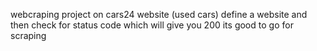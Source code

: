 webcraping project on cars24 website (used cars)
define a website and then check for status code which will give you 200 its good to go for scraping 
